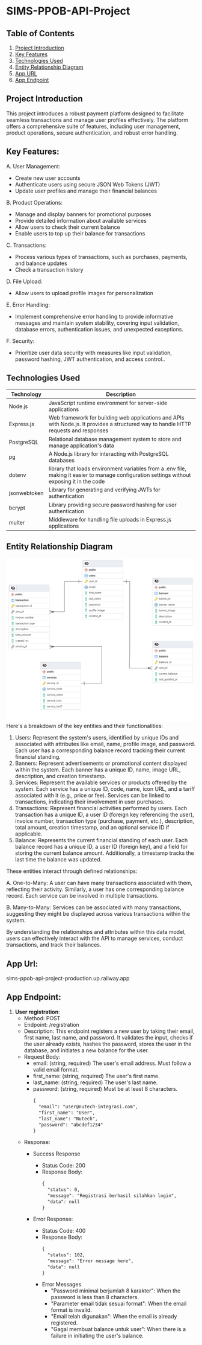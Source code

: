 ﻿# SIMS-PPOB-API-Project

## Table of Contents

1. [Project Introduction](#project-introduction)
2. [Key Features](#key-features)
3. [Technologies Used](#technologies-used)
4. [Entity Relationship Diagram](#entity-relationship-diagram)
5. [App URL](#app-url)
6. [App Endpoint](#app-endpoint)


## Project Introduction
This project introduces a robust payment platform designed to facilitate seamless transactions and manage user profiles effectively. The platform offers a comprehensive suite of features, including user management, product operations, secure authentication, and robust error handling.

## Key Features:
A. User Management:

 - Create new user accounts
 - Authenticate users using secure JSON Web Tokens (JWT)
 - Update user profiles and manage their financial balances

B. Product Operations:

 - Manage and display banners for promotional purposes
 - Provide detailed information about available services
 - Allow users to check their current balance
 - Enable users to top up their balance for transactions

C. Transactions:

 - Process various types of transactions, such as purchases, payments, and balance updates
 - Check a transaction history

D. File Upload:

 - Allow users to upload profile images for personalization
   
E. Error Handling:

 - Implement comprehensive error handling to provide informative messages and maintain system stability, covering input validation, database errors, authentication issues, and unexpected exceptions.

F. Security:

 - Prioritize user data security with measures like input validation, password hashing, JWT authentication, and access control..

  


## Technologies Used

| Technology | Description |
|---|---|
| Node.js | JavaScript runtime environment for server-side applications |
| Express.js | Web framework for building web applications and APIs with Node.js. It provides a structured way to handle HTTP requests and responses |
| PostgreSQL | Relational database management system to store and manage application's data  |
| pg | A Node.js library for interacting with PostgreSQL databases |
| dotenv | library that loads environment variables from a .env file, making it easier to manage configuration settings without exposing it in the code |
| jsonwebtoken | Library for generating and verifying JWTs for authentication |
| bcrypt | Library providing secure password hashing for user authentication |
| multer | Middleware for handling file uploads in Express.js applications |

## Entity Relationship Diagram
![Payment-Point-Online-Banking Tables](https://github.com/aliraihann/SIMS-PPOB-API-Project/blob/main/Entity%20Relationship%20Diagram.png)
Here's a breakdown of the key entities and their functionalities:

1. Users: Represent the system's users, identified by unique IDs and associated with attributes like email, name, profile image, and password. Each user has a corresponding balance record tracking their current financial standing.
2. Banners: Represent advertisements or promotional content displayed within the system. Each banner has a unique ID, name, image URL, description, and creation timestamp.
3. Services: Represent the available services or products offered by the system. Each service has a unique ID, code, name, icon URL, and a tariff associated with it (e.g., price or fee). Services can be linked to transactions, indicating their involvement in user purchases.
4. Transactions: Represent financial activities performed by users. Each transaction has a unique ID, a user ID (foreign key referencing the user), invoice number, transaction type (purchase, payment, etc.), description, total amount, creation timestamp, and an optional service ID if applicable.
5. Balance: Represents the current financial standing of each user. Each balance record has a unique ID, a user ID (foreign key), and a field for storing the current balance amount. Additionally, a timestamp tracks the last time the balance was updated.


These entities interact through defined relationships:

A. One-to-Many: A user can have many transactions associated with them, reflecting their activity. Similarly, a user has one corresponding balance record. Each service can be involved in multiple transactions.

B. Many-to-Many: Services can be associated with many transactions, suggesting they might be displayed across various transactions within the system.

By understanding the relationships and attributes within this data model, users can effectively interact with the API to manage services, conduct transactions, and track their balances.

## App Url: 
sims-ppob-api-project-production.up.railway.app

## App Endpoint: 
1. **User registration**:
   - Method: POST
   - Endpoint: /registration
   -  Description: This endpoint registers a new user by taking their email, first name, last name, and password. It validates the input, checks if the user already exists, hashes the password, stores the user in the database, and initiates a new balance for the user.
   -   Request Body:
       - email: (string, required) The user's email address. Must follow a valid email format.
       - first_name: (string, required) The user's first name.
       - last_name: (string, required) The user's last name.
       - password: (string, required) Must be at least 8 characters.
           ```
           {
             "email": "user@nutech-integrasi.com",
             "first_name": "User",
             "last_name": "Nutech",
             "password": "abcdef1234"
           }
           ```
   -  Response:
       * Success Response
         - Status Code: 200
         - Response Body:
           ```
           {
             "status": 0,
             "message": "Registrasi berhasil silahkan login",
             "data": null
           }
           ```
       * Error Response:
         - Status Code: 400
         - Response Body:
           ```
           {
             "status": 102,
             "message": "Error message here",
             "data": null
           }
           ```

          * Error Messages
              - "Password minimal berjumlah 8 karakter": When the password is less than 8 characters.
              - "Parameter email tidak sesuai format": When the email format is invalid.
              - "Email telah digunakan": When the email is already registered.
              - "Gagal membuat balance untuk user": When there is a failure in initiating the user's balance.
